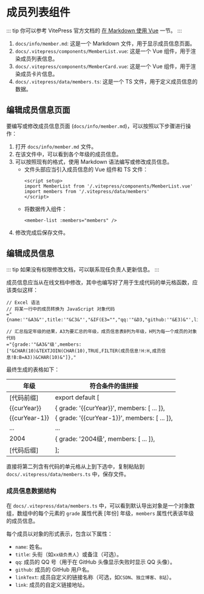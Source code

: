 <script setup>
  const curYear = new Date().getFullYear()
</script>

# 成员列表组件

::: tip
你可以参考 VitePress 官方文档的 [在 Markdown 使用 Vue](https://vitepress.dev/zh/guide/using-vue) 一节。
:::

1. `docs/info/member.md`: 这是一个 Markdown 文件，用于显示成员信息页面。
2. `docs/.vitepress/components/MemberList.vue`: 这是一个 Vue 组件，用于渲染成员列表信息。
3. `docs/.vitepress/components/MemberCard.vue`: 这是一个 Vue 组件，用于渲染成员卡片信息。
4. `docs/.vitepress/data/members.ts`: 这是一个 TS 文件，用于定义成员信息的数据。

## 编辑成员信息页面

要编写或修改成员信息页面 (`docs/info/member.md`)，可以按照以下步骤进行操作：

1. 打开 `docs/info/member.md` 文件。
2. 在该文件中，可以看到各个年级的成员信息。
3. 可以按照现有的格式，使用 Markdown 语法编写或修改成员信息。
   - 文件头部应当引入成员信息的 Vue 组件和 TS 文件：
     ```vue
     <script setup>
     import MemberList from '/.vitepress/components/MemberList.vue'
     import members from '/.vitepress/data/members'
     </script>
     ```
   - 将数据传入组件：
     ```vue
     <member-list :members="members" />
     ```
4. 修改完成后保存文件。

## 编辑成员信息

::: tip
如果没有权限修改文档，可以联系现任负责人更新信息。
:::

成员信息应当从在线文档中修改，其中也编写好了用于生成代码的单元格函数，应该类似这样：

```excel
// Excel 语法
// 将某一行中的成员转换为 JavaScript 对象代码
="{name:'"&A3&"',title:'"&C3&"',"&IF(E3="","qq:'"&D3,"github:'"&E3)&"',linkText:'"&F3&"',link:'"&G3&"'},"

// 汇总指定年级的结果，A3为要汇总的年级，成员信息表B列为年级，H列为每一个成员的对象代码
="{grade:'"&A3&"级',members:["&CHAR(10)&TEXTJOIN(CHAR(10),TRUE,FILTER(成员信息!H:H,成员信息!B:B=A3))&CHAR(10)&"]},"
```

最终生成的表格如下：

| 年级          | 符合条件的值拼接                                                                     |
| ------------- | ------------------------------------------------------------------------------------ |
| [代码前缀]    | export default [                                                                     |
| {{curYear}}   | { grade: '{{curYear}}', members: [ ... ]}, <Badge type="info" text="由公式生成" />   |
| {{curYear-1}} | { grade: '{{curYear-1}}', members: [ ... ]}, <Badge type="info" text="由公式生成" /> |
| ...           | ...                                                                                  |
| 2004          | { grade: '2004级', members: [ ... ]}, <Badge type="info" text="由公式生成" />        |
| [代码后缀]    | ];                                                                                   |

直接将第二列含有代码的单元格从上到下选中，复制粘贴到 `docs/.vitepress/data/members.ts` 中，保存文件。

### 成员信息数据结构

在 `docs/.vitepress/data/members.ts` 中，可以看到默认导出对象是一个对象数组，数组中的每个元素的 `grade` 属性代表 [年份] 年级，`members` 属性代表该年级的成员信息。

每个成员以对象的形式表示，包含以下属性：
- `name`: 姓名。
- `title`: 头衔（如`xx级负责人`）或备注（可选）。
- `qq`: 成员的 QQ 号（用于在 GitHub 头像显示失败时显示 QQ 头像）。
- `github`: 成员的 GitHub 用户名。
- `linkText`: 成员自定义的链接名称（可选，如`CSDN`、`独立博客`、`B站`）。
- `link`: 成员的自定义链接地址。
